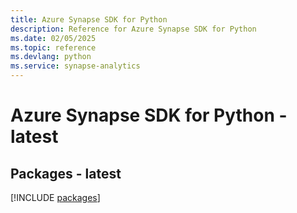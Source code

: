 ```yaml
---
title: Azure Synapse SDK for Python
description: Reference for Azure Synapse SDK for Python
ms.date: 02/05/2025
ms.topic: reference
ms.devlang: python
ms.service: synapse-analytics
---
```

# Azure Synapse SDK for Python - latest
## Packages - latest
[!INCLUDE [packages](synapse-index.md)]